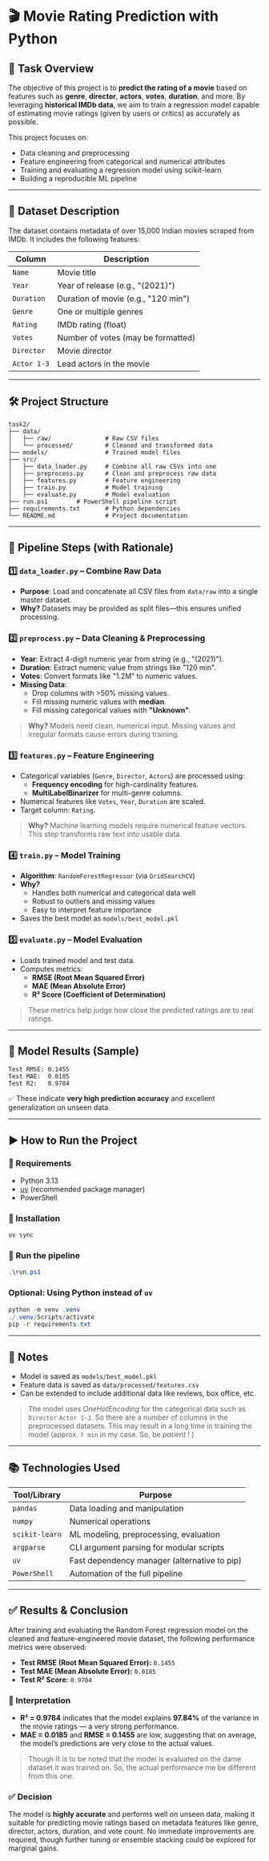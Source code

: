# 🎬 Movie Rating Prediction with Python

## 📝 Task Overview

The objective of this project is to **predict the rating of a movie** based on features such as **genre**, **director**, **actors**, **votes**, **duration**, and more. By leveraging **historical IMDb data**, we aim to train a regression model capable of estimating movie ratings (given by users or critics) as accurately as possible.

This project focuses on:

-   Data cleaning and preprocessing
-   Feature engineering from categorical and numerical attributes
-   Training and evaluating a regression model using scikit-learn
-   Building a reproducible ML pipeline

---

## 📁 Dataset Description

The dataset contains metadata of over 15,000 Indian movies scraped from IMDb. It includes the following features:

| Column      | Description                         |
| ----------- | ----------------------------------- |
| `Name`      | Movie title                         |
| `Year`      | Year of release (e.g., "(2021)")    |
| `Duration`  | Duration of movie (e.g., "120 min") |
| `Genre`     | One or multiple genres              |
| `Rating`    | IMDb rating (float)                 |
| `Votes`     | Number of votes (may be formatted)  |
| `Director`  | Movie director                      |
| `Actor 1-3` | Lead actors in the movie            |

---

## 🛠️ Project Structure

```
task2/
├── data/
│   ├── raw/               # Raw CSV files
│   └── processed/         # Cleaned and transformed data
├── models/                # Trained model files
├── src/
│   ├── data_loader.py     # Combine all raw CSVs into one
│   ├── preprocess.py      # Clean and preprocess raw data
│   ├── features.py        # Feature engineering
│   ├── train.py           # Model training
│   ├── evaluate.py        # Model evaluation
├── run.ps1        # PowerShell pipeline script
├── requirements.txt       # Python dependencies
└── README.md              # Project documentation
```

---

## 🔄 Pipeline Steps (with Rationale)

### 1️⃣ `data_loader.py` – Combine Raw Data

-   **Purpose**: Load and concatenate all CSV files from `data/raw` into a single master dataset.
-   **Why?** Datasets may be provided as split files—this ensures unified processing.

### 2️⃣ `preprocess.py` – Data Cleaning & Preprocessing

-   **Year**: Extract 4-digit numeric year from string (e.g., "(2021)").
-   **Duration**: Extract numeric value from strings like "120 min".
-   **Votes**: Convert formats like "1.2M" to numeric values.
-   **Missing Data**:
    -   Drop columns with >50% missing values.
    -   Fill missing numeric values with **median**.
    -   Fill missing categorical values with **"Unknown"**.

> **Why?** Models need clean, numerical input. Missing values and irregular formats cause errors during training.

### 3️⃣ `features.py` – Feature Engineering

-   Categorical variables (`Genre`, `Director`, `Actors`) are processed using:
    -   **Frequency encoding** for high-cardinality features.
    -   **MultiLabelBinarizer** for multi-genre columns.
-   Numerical features like `Votes`, `Year`, `Duration` are scaled.
-   Target column: `Rating`.

> **Why?** Machine learning models require numerical feature vectors. This step transforms raw text into usable data.

### 4️⃣ `train.py` – Model Training

-   **Algorithm**: `RandomForestRegressor` (via `GridSearchCV`)
-   **Why?**
    -   Handles both numerical and categorical data well
    -   Robust to outliers and missing values
    -   Easy to interpret feature importance
-   Saves the best model as `models/best_model.pkl`

### 5️⃣ `evaluate.py` – Model Evaluation

-   Loads trained model and test data.
-   Computes metrics:
    -   **RMSE (Root Mean Squared Error)**
    -   **MAE (Mean Absolute Error)**
    -   **R² Score (Coefficient of Determination)**

> These metrics help judge how close the predicted ratings are to real ratings.

---

## 🧪 Model Results (Sample)

```
Test RMSE: 0.1455
Test MAE:  0.0185
Test R2:   0.9784
```

✅ These indicate **very high prediction accuracy** and excellent generalization on unseen data.

---

## ▶️ How to Run the Project

### 🧰 Requirements

-   Python 3.13
-   [uv](https://github.com/astral-sh/uv) (recommended package manager)
-   PowerShell

### 🔧 Installation

```powershell
uv sync
```

### 🚀 Run the pipeline

```powershell
.\run.ps1
```

### Optional: Using Python instead of `uv`

```powershell
python -m venv .venv
./.venv/Scripts/activate
pip -r requirements.txt
```

---

## 📌 Notes

-   Model is saved as `models/best_model.pkl`
-   Feature data is saved as `data/processed/features.csv`
-   Can be extended to include additional data like reviews, box office, etc.

> The model uses _OneHotEncoding_ for the categorical data such as `Director` `Actor 1-3`. So there are a number of columns in the preprocessed datasets. This may result in a long time in training the model (approx. `7 min` in my case. So, be _patient_ ! )

---

## 📚 Technologies Used

| Tool/Library   | Purpose                                      |
| -------------- | -------------------------------------------- |
| `pandas`       | Data loading and manipulation                |
| `numpy`        | Numerical operations                         |
| `scikit-learn` | ML modeling, preprocessing, evaluation       |
| `argparse`     | CLI argument parsing for modular scripts     |
| `uv`           | Fast dependency manager (alternative to pip) |
| `PowerShell`   | Automation of the full pipeline              |

---

## ✅ Results & Conclusion

After training and evaluating the Random Forest regression model on the cleaned and feature-engineered movie dataset, the following performance metrics were observed:

-   **Test RMSE (Root Mean Squared Error):** `0.1455`
-   **Test MAE (Mean Absolute Error):** `0.0185`
-   **Test R² Score:** `0.9784`

### 📌 Interpretation

-   **R² = 0.9784** indicates that the model explains **97.84%** of the variance in the movie ratings — a very strong performance.
-   **MAE = 0.0185** and **RMSE = 0.1455** are low, suggesting that on average, the model’s predictions are very close to the actual values.

> Though It is to be noted that the model is evaluated on the dame dataset it was trained on. So, the actual performance me be different from this one.

### ✅ Decision

The model is **highly accurate** and performs well on unseen data, making it suitable for predicting movie ratings based on metadata features like genre, director, actors, duration, and vote count. No immediate improvements are required, though further tuning or ensemble stacking could be explored for marginal gains.
